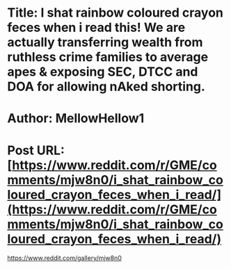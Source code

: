 # Title: I shat rainbow coloured crayon feces when i read this! We are actually transferring wealth from ruthless crime families to average apes & exposing SEC, DTCC and DOA for allowing nAked shorting.
# Author: MellowHellow1
# Post URL: [https://www.reddit.com/r/GME/comments/mjw8n0/i_shat_rainbow_coloured_crayon_feces_when_i_read/](https://www.reddit.com/r/GME/comments/mjw8n0/i_shat_rainbow_coloured_crayon_feces_when_i_read/)


https://www.reddit.com/gallery/mjw8n0